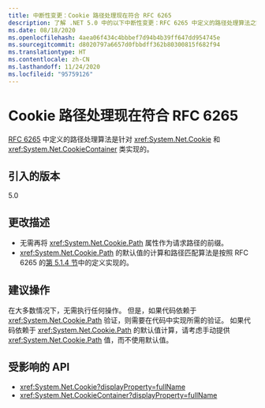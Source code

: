 ```yaml
---
title: 中断性变更：Cookie 路径处理现在符合 RFC 6265
description: 了解 .NET 5.0 中的以下中断性变更：RFC 6265 中定义的路径处理算法之前针对 Cookie 和 CookieContainer 类而实现，
ms.date: 08/18/2020
ms.openlocfilehash: 4aea06f434c4bbbef7d94b4b39ff647dd954745e
ms.sourcegitcommit: d8020797a6657d0fbbdff362b80300815f682f94
ms.translationtype: HT
ms.contentlocale: zh-CN
ms.lasthandoff: 11/24/2020
ms.locfileid: "95759126"
---
```

# <a name="cookie-path-handling-now-conforms-to-rfc-6265"></a>Cookie 路径处理现在符合 RFC 6265

[RFC 6265](https://tools.ietf.org/html/rfc6265) 中定义的路径处理算法是针对 <xref:System.Net.Cookie> 和 <xref:System.Net.CookieContainer> 类实现的。

## <a name="version-introduced"></a>引入的版本

5.0

## <a name="change-description"></a>更改描述

- 无需再将 <xref:System.Net.Cookie.Path> 属性作为请求路径的前缀。
- <xref:System.Net.Cookie.Path> 的默认值的计算和路径匹配算法是按照 RFC 6265 的[第 5.1.4 节](https://tools.ietf.org/html/rfc6265#section-5.1.4)中的定义实现的。

## <a name="recommended-action"></a>建议操作

在大多数情况下，无需执行任何操作。 但是，如果代码依赖于 <xref:System.Net.Cookie.Path> 验证，则需要在代码中实现所需的验证。 如果代码依赖于 <xref:System.Net.Cookie.Path> 的默认值计算，请考虑手动提供 <xref:System.Net.Cookie.Path> 值，而不使用默认值。

## <a name="affected-apis"></a>受影响的 API

- <xref:System.Net.Cookie?displayProperty=fullName>
- <xref:System.Net.CookieContainer?displayProperty=fullName>

<!--

### Affected APIs

- `T:System.Net.Cookie`
- `T:System.Net.CookieContainer`

### Category

Networking

-->
